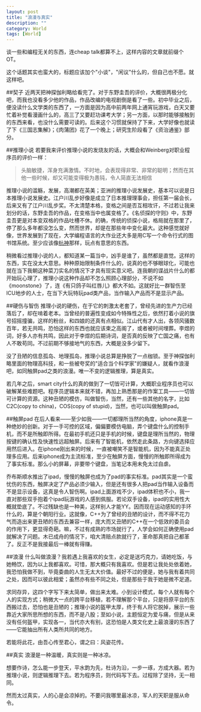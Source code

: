 ```yaml
---
layout: post
title: "浪漫与真实"
description: ""
category: World
tags: [World]
---
```


谈一些和编程无关的东西，连cheap talk都算不上，这样内容的文章就前缀个OT。

这个话题其实也蛮大的，标题应该加个"小谈"，"闲议"什么的，但自己也不愿。就这样吧。

##契子
近两天把神探伽利略给看完了。对于东野圭吾的评价，大概很两极分化吧，而我也没看多少他的作品，作品改编的电视剧倒是看了一些。初中毕业之后，便没读什么文学类的东西了，一方面是因为高中前两年网上通宵玩游戏，白天又要忙着补觉看漫画什么的，高三了又要赶功课考大学；另一方面，以那时能够接触到的东西来看，也没什么需要可读的。后来这个习惯就保持了下来，大学好像也就读了下《三国志集解》；《肉蒲团》花了一个晚上；研究生阶段看了《资治通鉴》部分。

##推理小说
若要我来评价推理小说的发烧友的话，大概会和Weinberg对职业程序员的评价一样：
> 头脑敏捷，浑身充满激情。不时地，会表现得非常、非常的聪明；然而在其他一些时候，却又可能变得极为愚钝，令人简直无法相信    

推理小说的滥觞，发展，高潮都在英美；亚洲的推理小说发展史，基本可以说是日本推理小说发展史。江户川乱步好像是成立了日本推理理事会，担任第一届会长，后来又有了江户川乱步奖。不太清楚本格，变格之间是否互相攻讦，不过若让我来划分的话，东野圭吾的作品，在变格当中也属变格了。《名侦探的守则》中，东野圭吾更是对本变双格的作品吐槽不休。的确，传统的侦探小说，格局就在那里了，停了那么多年都没怎么变，然而世界，却是在那些年中变化最大。这种感觉就好像，世界发展到了现在，大学编程语言的大作业还大多是用C写一个命令行式的图书馆系统。至少应该像[杭神](http://mad4a.me/)那样，玩点有意思的东西。

稍微看过推理小说的人，都知道某一篇当中，凶手是谁了，虽然都是直觉。这样的东西，实在没太大意思。种种原始限制条件什么的，说真的也不够眼球化，可能也就在当下我朝这种菜刀实名的情况下才具有现实意义吧。连我朝的谍战片什么的都开始玩心理了，推理小说这种作品却不怎么照顾心理部分，不说不如《moonstone》了，连《有只鸽子叫红唇儿》都大不如。这就好比一群智伤至ICU地步的人士，在当下大玩特玩pad类产品，当作输入产品而不是显示产品。

##硬伤与智伤
推理小说的硬伤，在于它的刺激太老套了，曾经先进的生产力已经落后了，却在啃着老本。当曾经的普遍性变成如今特殊性之后，依然打着小说的旗号招摇撞骗，这样的粉丝，和四娘的还真有点相似。江山代有才人出，各领风骚数百年，若无共鸣，恐怕这样的东西也就应该束之高阁了，或者被时间埋葬。李煜的词，好多人亦有共鸣，因此对于李煜的后期诗词，是否真的反映了亡国之痛，也有人不敢苟同。不过前期不够接地气的东西，大概是没多少留下。

没了丑陋的信息孤岛、地理孤岛，推理小说总算是挣脱了一点枷锁。至于神探伽利略里面的物理高科技，和一些被夸奖的"适合当个科学家"的嫌疑人，就看作浪漫吧，如同触屏pad之类的浪漫。唯一不变的逻辑推理，算是真实。

若几年之后，smart city什么的真的做到了一切皆可计算，大概职业程序员也可以破解某些难题吧。程序员逻辑本来就不错，再加上熟悉那是的作案工具——一切皆可计算的资源。这种丑陋的模仿，叫做智伤，当然，还有一些其他的名字，比如C2C(copy to china)，COS(copy of stupid)，当然，也可以叫做触屏pad。

##触屏pad
在后人看来——至少如我——一切都理所当然的角度，iphone真是一种绝妙的创新。对于一手可控的区域，偏偏要模仿电脑，弄个键盘什么的控制手机，而不是所触即所得。在最初手机还只是手机的时候，键盘是理所当然的，物理按键的确认性及快速性远超触屏。后来有了智能机，依然走此条路，方向键选择应用然后进入。在iphone刚出来的时候，一直被嘲笑不是智能机，因为不能真正处理多应用。后来iphone成为主流标准，至少在触屏方面，慢慢的所触即所得成为了事实标准。那么小的屏幕，非要带个键盘，当笔记本用未免太过自虐。

乔布斯顺水推出了ipad，慢慢的触屏也成为了pad的事实标准。pad其实是一个蛮忧伤的东西，触屏决定了产品必须少输入，但是还有很多人把pad当作输入设备而不是显示设备，这真是令人智伤啊。ipad上面游戏不少，ipad体积也不小，我一直对那些双手抱着个ipad玩游戏的人感到佩服。若论双手设备，ipad的实用性大概就垫底了。不过残缺也是一种美，这样别人才能YY。因而现在运动感知的手环什么的，算是个朝阳行业。这就像，C++为了曾经的丑陋的设计，而不得不花力气而造出来更丑陋的东西去兼容一样，庞大而又丑陋的C++在一个低效的委员会的作用下，更显得奇葩。嘛，不过有成熟的市场就行了，人学会如何正确使用pad就解决了问题。木已成舟的情况下，咱大清赔点款就行了，革命那真把自己都革了。反正不是我接最后一棒就有得赚。

##浪漫
什么叫做浪漫？我若遇上我喜欢的女生，必定是送巧克力，请她吃饭，与她畅饮，因为以上我都喜欢。可惜，那大概只有我喜欢。但是若让我处处依着她，我恐怕我做不到，毕竟委曲的人生无太大价值。最好不过的便是，她与我有着共同之处，因而可以彼此相爱；虽然亦有些不同之处，但是那些于我于她是微不足道。

求同存异，这四个字写下来太简单，做出来太难。小到设计模式，每个人就有每个人的实现方式；稍微大一点的跨平台移植，若不理解那个平台，只是将原平台的东西搬过去，恐怕也是丑陋的；推理小说的盔甲太厚，终于有人将它脱掉，展示一些靠近大家所思所想的东西，而不是八股；至如小说，主题恒定为爱与痛，但是从来没有任何盔甲，实现各一，当代亦大有别，这恐怕是人类文化史上最浪漫的东西了——它能抽出所有人类所共同的地方。

若能将此花，由吾心传至君心，谓之曰：风姿花传。

##真实
浪漫是一种温暖，真实则是一种冰凉。

想要作诗，怎么能一步登天，平水韵为先，杜诗为沿，一步一琢，方成大器。若为推理小说，则逻辑推理下去。若为程序员，则代码写下去。过程除了坚持，无一相同。

然而太过真实，人的心是会凉掉的。不要问我哪里最冰凉，军人的天职是服从命令。


